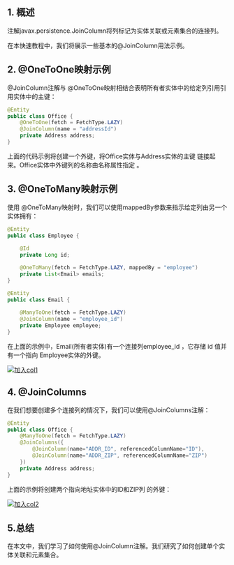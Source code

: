 ## 1. 概述

注解javax.persistence.JoinColumn将列标记为实体关联或元素集合的连接列。

在本快速教程中，我们将展示一些基本的@JoinColumn用法示例。

## 2. @OneToOne映射示例

@JoinColumn注解与 @OneToOne映射相结合表明所有者实体中的给定列引用引用实体中的主键：

```java
@Entity
public class Office {
    @OneToOne(fetch = FetchType.LAZY)
    @JoinColumn(name = "addressId")
    private Address address;
}
```

上面的代码示例将创建一个外键，将Office实体与Address实体的主键 链接起来。Office实体中外键列的名称由名称属性指定 。

## 3. @OneToMany映射示例

使用 @OneToMany映射时，我们可以使用mappedBy参数来指示给定列由另一个实体拥有：

```java
@Entity
public class Employee {
 
    @Id
    private Long id;

    @OneToMany(fetch = FetchType.LAZY, mappedBy = "employee")
    private List<Email> emails;
}

@Entity
public class Email {
 
    @ManyToOne(fetch = FetchType.LAZY)
    @JoinColumn(name = "employee_id")
    private Employee employee;
}
```

在上面的示例中，Email(所有者实体)有一个连接列employee_id ，它存储 id 值并有一个指向 Employee实体的外键。

[![加入col1](https://www.baeldung.com/wp-content/uploads/2018/08/joincol1.png)](https://www.baeldung.com/wp-content/uploads/2018/08/joincol1.png)

## 4. @JoinColumns

在我们想要创建多个连接列的情况下，我们可以使用@JoinColumns注解：

```java
@Entity
public class Office {
    @ManyToOne(fetch = FetchType.LAZY)
    @JoinColumns({
        @JoinColumn(name="ADDR_ID", referencedColumnName="ID"),
        @JoinColumn(name="ADDR_ZIP", referencedColumnName="ZIP")
    })
    private Address address;
}

```

上面的示例将创建两个指向地址实体中的ID和ZIP列 的外键：

[![加入col2](https://www.baeldung.com/wp-content/uploads/2018/08/joincol2.png)](https://www.baeldung.com/wp-content/uploads/2018/08/joincol2.png)

## 5.总结

在本文中，我们学习了如何使用@JoinColumn注解。我们研究了如何创建单个实体关联和元素集合。